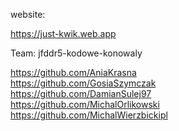 website:

https://just-kwik.web.app

Team:
jfddr5-kodowe-konowaly

https://github.com/AniaKrasna <br>
https://github.com/GosiaSzymczak <br>
https://github.com/DamianSulej97 <br>
https://github.com/MichalOrlikowski <br>
https://github.com/MichalWierzbickipl <br>

